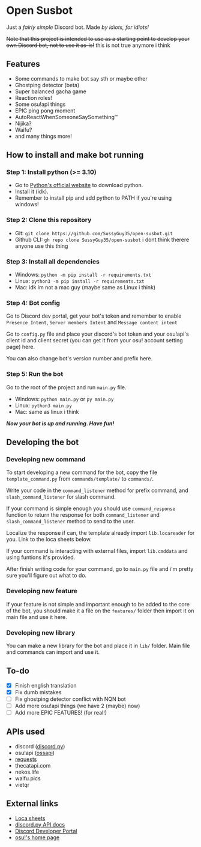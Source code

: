 # Open Susbot

Just a *fairly simple* Discord bot. Made _by idiots, for idiots!_

~~Note that this project is intended to use as a starting point to develop your own Discord bot, not to use it as-is!~~ this is not true anymore i think

## Features
- Some commands to make bot say sth or maybe other
- Ghostping detector (beta)
- Super balanced gacha game
- Reaction roles!
- Some osu!api things
- EPIC ping pong moment
- AutoReactWhenSomeoneSaySomething™
- Nijika?
- Waifu?
- and many things more!

## How to install and make bot running

### Step 1: Install python (>= 3.10)

- Go to [Python's official website](https://www.python.org/) to download python.
- Install it (idk).
- Remember to install pip and add python to PATH if you're using windows!

### Step 2: Clone this repository
- Git: `git clone https://github.com/SussyGuy35/open-susbot.git`
- Github CLI: `gh repo clone SussyGuy35/open-susbot` i dont think therere anyone use this thing

### Step 3: Install all dependencies

- Windows: `python -m pip install -r requirements.txt`
- Linux: `python3 -m pip install -r requirements.txt`
- Mac: idk im not a mac guy (maybe same as Linux i think)

### Step 4: Bot config
Go to Discord dev portal, get your bot's token and remember to enable `Presence Intent`, `Server members Intent` and `Message content intent`

Go to `config.py` file and place your discord's bot token and your osu!api's client id and client secret (you can get it from your osu! account setting page) here.

You can also change bot's version number and prefix here.

### Step 5: Run the bot
Go to the root of the project and run `main.py` file.
- Windows: `python main.py` or `py main.py`
- Linux: `python3 main.py`
- Mac: same as linux i think

**_Now your bot is up and running. Have fun!_**

## Developing the bot
### Developing new command
To start developing a new command for the bot, copy the file `template_command.py` from `commands/template/` to `commands/`.

Write your code in the `command_listener` method for prefix command, and `slash_command_listener` for slash command.

If your command is simple enough you should use `command_response` function to return the response for both `command_listener` and `slash_command_listener` method to send to the user.

Localize the response if can, the template already import `lib.locareader` for you. Link to the loca sheets below.

If your command is interacting with external files, import `lib.cmddata` and using funtions it's provided.

After finish writing code for your command, go to `main.py` file and i'm pretty sure you'll figure out what to do.

### Developing new feature
If your feature is not simple and important enough to be added to the core of the bot, you should make it a file on the `features/` folder then import it on main file and use it here.

### Developing new library
You can make a new library for the bot and place it in `lib/` folder. Main file and commands can import and use it.

## To-do
- [x] Finish english translation
- [x] Fix dumb mistakes
- [ ] Fix ghostping detector conflict with NQN bot
- [ ] Add more osu!api things (we have 2 (maybe) now)
- [ ] Add more EPIC FEATURES! (for real!)

## APIs used
- discord ([discord.py](https://github.com/Rapptz/discord.py))
- osu!api ([ossapi](https://github.com/tybug/ossapi))
- [requests](https://github.com/psf/requests)
- thecatapi.com
- nekos.life
- waifu.pics
- vietqr

## External links
- [Loca sheets](https://docs.google.com/spreadsheets/d/1LdVClaONs9r1HDMiOU4GfBdQOD2FoPDNFSC_y6UwMF8/edit?usp=sharing)
- [discord.py API docs](https://discordpy.readthedocs.io/en/stable/api.html)
- [Discord Developer Portal](https://discord.com/developers/applications)
- [osu!'s home page](https://osu.ppy.sh)
